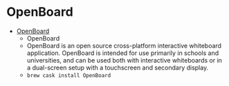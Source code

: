 # OpenBoard
- [OpenBoard](https://openboard.ch/index.en.html)
  -  OpenBoard
  - OpenBoard is an open source cross-platform interactive whiteboard application. OpenBoard is intended for use primarily in schools and universities, and can be used both with interactive whiteboards or in a dual-screen setup with a touchscreen and secondary display.
  - `brew cask install OpenBoard`
